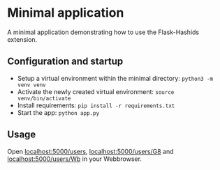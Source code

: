 # Minimal application

A minimal application demonstrating how to use the Flask-Hashids extension.

## Configuration and startup

- Setup a virtual environment within the minimal directory: `python3 -m venv venv`
- Activate the newly created virtual environment: `source venv/bin/activate`
- Install requirements: `pip install -r requirements.txt`
- Start the app: `python app.py`

## Usage

Open <localhost:5000/users>, <localhost:5000/users/G8> and <localhost:5000/users/Wb> in your Webbrowser.
